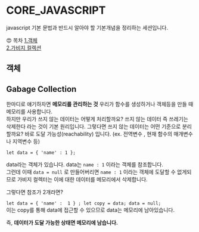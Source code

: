 # CORE_JAVASCRIPT
javascript 기본 문법과 반드시 알아야 할 기본개념을 정리하는 세션입니다.  

&#128525;   목차
[1.객체](#객체)  
[2.가비지 컬렉션](#gabage-collection)

## 객체

## Gabage Collection
한마디로 얘기하자면 **메모리를 관리하는 것** 우리가 함수를 생성하거나 객체등을 만들 때 메모리를 사용합니다. <br> 하지만 우리가 쓰지 않는 데이터는 어떻게 처리할까요?
쓰지 않는 데이터 즉 쓰레기는 삭제한다 라는 것이 기본 원리입니다. 그렇다면 쓰지 않는 데이터는 어떤 기준으로 분리할까요?
바로 도달 가능성(reachability) 입니다. (ex. 전역변수 , 현재 함수의 매개변수나 지역변수 등)

`
let data = { 'name' : 1 };
`  
  
data라는 객체가 있습니다. data는 `name : 1` 이라는 객체를 참조합니다.   
그런데 이때  `data = null` 로 만들어버리면  `name : 1` 이라는 객체에 도달할 수 없게되므로 가비지 컬렉터는 이에 대한 데이터를 메모리에서 삭제합니다.

그렇다면 참조가 2개라면?

`let data = { 'name' :  1 } ;
let copy = data;
data = null; `  
이는 copy를 통해 data에 접근할 수 있으므로 data는 메모리에 남아있습니다.

즉, **데이터가 도달 가능한 상태면 메모리에 남습니다.**
